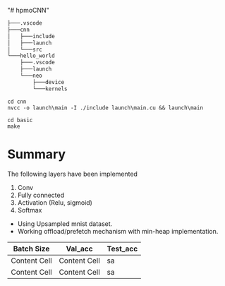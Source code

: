 "# hpmoCNN"

```bash
├───.vscode
├───cnn
│   ├───include
│   ├───launch
│   └───src
└───hello_world
    ├───.vscode
    ├───launch
    └───neo
        ├───device
        └───kernels
```

```
cd cnn
nvcc -o launch\main -I ./include launch\main.cu && launch\main
```

```
cd basic
make
```

# Summary

The following layers have been implemented

1. Conv
2. Fully connected
3. Activation (Relu, sigmoid)
4. Softmax

- Using Upsampled mnist dataset.
- Working offload/prefetch mechanism with min-heap implementation.

| Batch Size   | Val_acc      | Test_acc |
| ------------ | ------------ | -------- |
| Content Cell | Content Cell | sa       |
| Content Cell | Content Cell | sa       |
